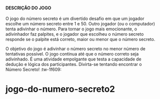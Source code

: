 #### DESCRIÇÃO DO JOGO 

O jogo do número secreto é um divertido desafio em que um jogador escolhe um número secreto entre 1 e 50. Outro jogador (ou o computador) tenta adivinhar o número. Para tornar o jogo mais emocionante, o adivinhador faz palpites, e o jogador que escolheu o número secreto responde se o palpite está correto, maior ou menor que o número secreto.

O objetivo do jogo é adivinhar o número secreto no menor número de tentativas possível. O jogo continua até que o número correto seja adivinhado. É uma atividade empolgante que testa a capacidade de dedução e lógica dos participantes. Divirta-se tentando encontrar o Número Secreto! :tw-1f609:

# jogo-do-numero-secreto2
